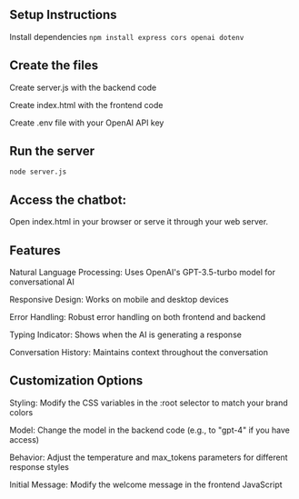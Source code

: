 ## Setup Instructions
Install dependencies
``` npm install express cors openai dotenv ```

## Create the files

Create server.js with the backend code

Create index.html with the frontend code

Create .env file with your OpenAI API key

## Run the server
``` node server.js ```
## Access the chatbot:
Open index.html in your browser or serve it through your web server.

## Features
Natural Language Processing: Uses OpenAI's GPT-3.5-turbo model for conversational AI

Responsive Design: Works on mobile and desktop devices

Error Handling: Robust error handling on both frontend and backend

Typing Indicator: Shows when the AI is generating a response

Conversation History: Maintains context throughout the conversation

## Customization Options
Styling: Modify the CSS variables in the :root selector to match your brand colors

Model: Change the model in the backend code (e.g., to "gpt-4" if you have access)

Behavior: Adjust the temperature and max_tokens parameters for different response styles

Initial Message: Modify the welcome message in the frontend JavaScript
